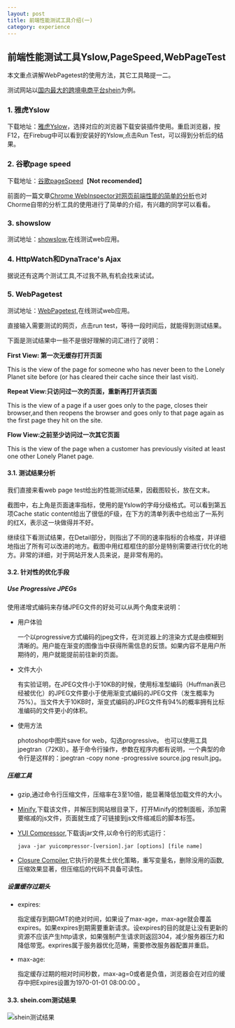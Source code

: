 ```yaml
---
layout: post
title: 前端性能测试工具介绍(一)
category: experience
---
```


## 前端性能测试工具Yslow,PageSpeed,WebPageTest ##

本文重点讲解WebPagetest的使用方法，其它工具略提一二。

测试网站以[国内最大的跨境电商平台shein](http://shein.com)为例。

### 1. 雅虎Yslow ###

下载地址：[雅虎Yslow](http://yslow.org/)，选择对应的浏览器下载安装插件使用。重启浏览器，按F12，在Firebug中可以看到安装好的Yslow,点击Run Test，可以得到分析后的结果。

### 2. 谷歌page speed ###

下载地址：[谷歌pageSpeed](http://developers.google.com/speed/pagespeed/insights_extensions)【**Not recomended**】

前面的一篇文章[Chrome WebInspector对网页前端性能的简单的分析](https://wilsonis.github.io/myblog//blog/posts/shein-performance-analysis)也对Chorme自带的分析工具的使用进行了简单的介绍，有兴趣的同学可以看看。

### 3. showslow ###

测试地址：[showslow](http://www.showslow.com),在线测试web应用。

### 4. HttpWatch和DynaTrace's Ajax ###

据说还有这两个测试工具,不过我不熟,有机会找来试试。

### 5. WebPagetest ###

测试地址：[WebPagetest](http://webpagetest.org/),在线测试web应用。

直接输入需要测试的网页，点击run test，等待一段时间后，就能得到测试结果。

下面是测试结果中一些不是很好理解的词汇进行了说明：

**First View: 第一次无缓存打开页面<br/>**

This is the view of the page for someone who has never been to the Lonely Planet site before (or has cleared their cache since their last visit).

**Repeat View:只访问过一次的页面，重新再打开该页面<br/>**

This is the view of a page if a user goes only to the page, closes their browser,and then reopens the browser and goes only to that page again as the first page they hit on the site.

**Flow View:之前至少访问过一次其它页面<br/>**

This is the view of the page when a customer has previously visited at least one other Lonely Planet page.

#### 3.1. 测试结果分析 ####

我们直接来看web page test给出的性能测试结果，因截图较长，放在文末。

截图中，右上角是页面速率指标，使用的是Yslow的字母分级格式。可以看到第五项Cache static content给出了很低的F级，在下方的清单列表中也给出了一系列的红X，表示这一块做得并不好。

继续往下看测试结果，在Detail部分，则指出了不同的速率指标的合格度，并详细地指出了所有可以改进的地方。截图中用红框框住的部分是特别需要进行优化的地方。非常的详细，对于网站开发人员来说，是非常有用的。

#### 3.2. 针对性的优化手段 ####

##### Use Progressive JPEGs #####

使用递增式编码来存储JPEG文件的好处可以从两个角度来说明：

- 用户体验

	一个以progressive方式编码的jpeg文件，在浏览器上的渲染方式是由模糊到清晰的。用户能在渐变的图像当中获得所需信息的反馈。如果内容不是用户所期待的，用户就能提前前往新的页面。

- 文件大小

	有实验证明，在JPEG文件小于10KB的时候，使用标准型编码（Huffman表已经被优化）的JPEG文件要小于使用渐变式编码的JPEG文件（发生概率为75%）。当文件大于10KB时，渐变式编码的JPEG文件有94%的概率拥有比标准编码的文件更小的体积。

- 使用方法

	photoshop中图片save for web，勾选progressive。
	也可以使用工具jpegtran（72KB）。基于命令行操作，参数在程序内都有说明，一个典型的命令行是这样的：jpegtran -copy none -progressive source.jpg result.jpg。

##### 压缩工具 #####

- gzip,通过命令行压缩文件，压缩率在3至10倍，能显著降低加载文件的大小。

- [Minify](http://code.google.com/p/minify),下载该文件，并解压到网站根目录下，打开Minify的控制面板，添加需要缩减的js文件，页面就生成了可链接到js文件缩减后的脚本标签。

- [YUI Compressor](http://yuilibrary.com/download/yuicompressor/),下载该jar文件,以命令行的形式运行：

	`java -jar yuicompressor-[version].jar [options] [file name]`

- [Closure Compiler](https://developers.google.com/closure/compiler/),它执行的是焦土优化策略，重写变量名，删除没用的函数,压缩效果显著，但压缩后的代码不具备可读性。

##### 设置缓存过期头  #####

- expires:

	指定缓存到期GMT的绝对时间，如果设了max-age，max-age就会覆盖expires。如果expires到期需要重新请求。设expires的目的就是让没有更新的资源不应该产生http请求，如果强制产生请求则返回304，减少服务器压力和降低带宽。exprires属于服务器优化范畴，需要修改服务器配置并重启。

- max-age:

	指定缓存过期的相对时间秒数，max-ag=0或者是负值，浏览器会在对应的缓存中把Expires设置为1970-01-01 08:00:00 。

#### 3.3. shein.com测试结果 ####

![shein测试结果](http://i.imgur.com/DzrMpH2.jpg)



